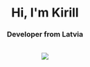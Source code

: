 <h1 align="center">Hi, I'm Kirill</h1>
<h3 align="center">Developer from Latvia</h3>
<br>
<center>
<img src="https://static.wikia.nocookie.net/p__/images/0/00/Flow_%28Flow%29_black_cat_-_character.png/revision/latest?cb=20241208031901&path-prefix=protagonist" >
</center>
<!---<img src="https://img.etimg.com/thumb/width-1200,height-900,imgsize-638053,resizemode-75,msid-84146083/prime/technology-and-startups/booting-up-developer-economy-how-tech-startups-are-helping-coders-build-and-test-software-faster.jpg" alt="Inspiration Gif"/>

<!--- 🌱 I’m currently learning 

- 📄 Know about my experiences 

- ⚡ Fun fact 

<h3 align="left">Connect with me:</h3>
<p align="left">
<a href="https://twitter.com/kirildev" target="blank"><img align="center" src="https://raw.githubusercontent.com/rahuldkjain/github-profile-readme-generator/master/src/images/icons/Social/twitter.svg" alt="kirildev" height="30" width="40" /></a>
<a href="https://linkedin.com/in/kirils-luscins" target="blank"><img align="center" src="https://raw.githubusercontent.com/rahuldkjain/github-profile-readme-generator/master/src/images/icons/Social/linked-in-alt.svg" alt="kirils-luscins" height="30" width="40" /></a>
<a href="https://instagram.com/liushchin" target="blank"><img align="center" src="https://raw.githubusercontent.com/rahuldkjain/github-profile-readme-generator/master/src/images/icons/Social/instagram.svg" alt="liushchin" height="30" width="40" /></a>
</p>
